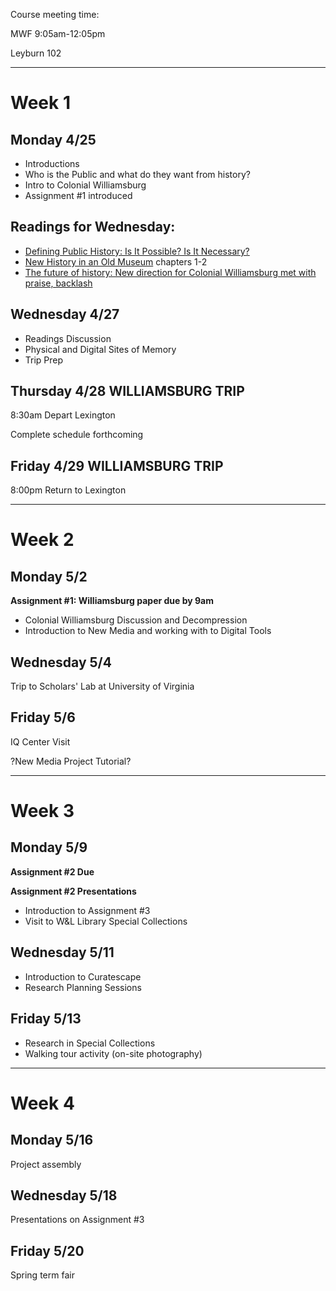 Course meeting time:

MWF 9:05am-12:05pm

Leyburn 102

***
# Week 1
## Monday 4/25

* Introductions
* Who is the Public and what do they want from history?
* Intro to Colonial Williamsburg
* Assignment #1 introduced

## Readings for Wednesday:

* [Defining Public History: Is It Possible? Is It Necessary?](https://www.historians.org/publications-and-directories/perspectives-on-history/march-2008/defining-public-history-is-it-possible-is-it-necessary)
* [New History in an Old Museum](http://ezproxy.wlu.edu/login?url=http://wlu.eblib.com/patron/FullRecord.aspx?p=3007837) chapters 1-2
* [The future of history: New direction for Colonial Williamsburg met with praise, backlash](http://www.richmond.com/news/virginia/article_c18ecc38-8e4d-5295-8832-dcc57c7f5d12.html)
## Wednesday 4/27
* Readings Discussion
* Physical and Digital Sites of Memory 
* Trip Prep


## Thursday 4/28 WILLIAMSBURG TRIP
8:30am Depart Lexington

Complete schedule forthcoming

## Friday 4/29 WILLIAMSBURG TRIP
8:00pm Return to Lexington

***
# Week 2 
## Monday 5/2
**Assignment #1: Williamsburg paper due by 9am**
* Colonial Williamsburg Discussion and Decompression 
* Introduction to New Media and working with to Digital Tools

## Wednesday 5/4
Trip to Scholars' Lab at University of Virginia 

## Friday 5/6
IQ Center Visit

?New Media Project Tutorial?

****
# Week 3
## Monday 5/9
**Assignment #2 Due**

**Assignment #2 Presentations**
* Introduction to Assignment #3
* Visit to W&L Library Special Collections

## Wednesday 5/11
* Introduction to Curatescape
* Research Planning Sessions 

## Friday 5/13
* Research in Special Collections
* Walking tour activity (on-site photography)

***
# Week 4
## Monday 5/16
Project assembly

## Wednesday 5/18
Presentations on Assignment #3

## Friday 5/20
Spring term fair
